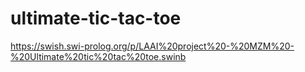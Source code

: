 # ultimate-tic-tac-toe

https://swish.swi-prolog.org/p/LAAI%20project%20-%20MZM%20-%20Ultimate%20tic%20tac%20toe.swinb
